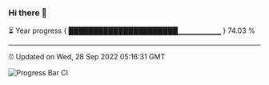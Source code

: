 ### Hi there 👋

⏳ Year progress { ██████████████████████▁▁▁▁▁▁▁▁ } 74.03 %

---

⏰ Updated on Wed, 28 Sep 2022 05:16:31 GMT

![Progress Bar CI](https://github.com/liununu/liununu/workflows/Progress%20Bar%20CI/badge.svg)
